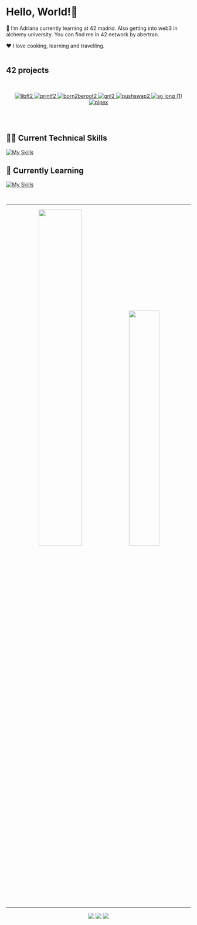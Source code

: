 # Hello, World!👋

🌱 I’m Adriana currently learning at 42 madrid. Also getting into web3 in alchemy university.
You can find me in 42 network by abertran.

❤️ I love cooking, learning and travelling.
<br><br>

## 42 projects
<br>
<div align="center">

  <a href="https://github.com/abeph00/Libft">![libft2](https://user-images.githubusercontent.com/114256637/231525826-0163e1f6-c16d-45c6-a799-b00c8914e3ce.png)
 </a>
  <a href="https://github.com/abeph00/Ft_printf">![printf2](https://user-images.githubusercontent.com/114256637/231525750-230b1389-ce7c-4d1f-ac92-f8b20708df05.png) </a>
  <a href="https://github.com/abeph00/Born2beroot">![born2beroot2](https://user-images.githubusercontent.com/114256637/231513769-f06bd7ff-5296-43fc-bf8f-dd657493117e.png) </a>
  <a href="https://github.com/abeph00/GNL">![gnl2](https://user-images.githubusercontent.com/114256637/231514112-eda48ce5-ae99-4236-a4ad-7e6ec008b4bc.png) </a>
  <a href="https://github.com/abeph00/Push_Swap">![pushswap2](https://user-images.githubusercontent.com/114256637/231525021-a3d5516e-cc07-4e35-aec3-d90ab3f1af1a.png) </a>
  <a href="https://github.com/abeph00/so_long">![so long (1)](https://user-images.githubusercontent.com/114256637/231525138-bdab6055-c453-4698-9de2-4b28493ef56c.png) </a>
   <a href="https://github.com/abeph00/pipex">![pipex](https://user-images.githubusercontent.com/114256637/238698628-04bbdbcd-b708-47ff-be11-78c0b0918db1.png) </a>
</div>
<br>
<br>


## 🧑‍💻 Current Technical Skills
[![My Skills](https://skillicons.dev/icons?i=bash,vim,vscode,stackoverflow,html,css,github,git,visualstudio,c,unix)](https://skillicons.dev)
<br>

## 🌱 Currently Learning
[![My Skills](https://skillicons.dev/icons?i=python,r,javascript,cpp,mysql)](https://skillicons.dev)

<br>
  
-----

<div align="center">
  
  <img src="https://github-readme-stats-eight-virid.vercel.app/api?username=abeph00&count_private=true&theme=calm&show_icons=true" width="48.5%"/>
  <img src="https://github-readme-stats-eight-virid.vercel.app/api/top-langs/?username=abeph00&layout=compact&count_private=false&theme=calm&show_icons=true" width="40.55%"/>
 </div>
 
----

<div align="center">

  [<img src="https://img.shields.io/badge/LinkedIn-0077B5?style=for-the-badge&logo=linkedin&logoColor=white"/>](https://www.linkedin.com/in/adriana-bertrand-puche-a22639226/) 
  [<img src="https://img.shields.io/badge/42-000000.svg?style=for-the-badge&logo=42&logoColor=white"/>](https://profile.intra.42.fr/users/abertran)
  [<img src="https://img.shields.io/badge/Discord-5865F2.svg?style=for-the-badge&logo=Discord&logoColor=white"/>]()
 
</div>
